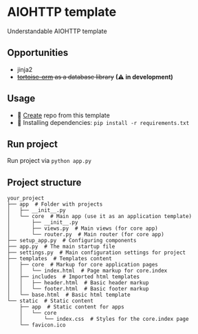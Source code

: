 # AIOHTTP template

Understandable AIOHTTP template

## Opportunities

* jinja2
* ~~[tortoise-orm](https://tortoise.github.io) as a database library~~ **(⚠ in development)**

## Usage

* 💾 [Create](https://github.com/GRusl/aiohttp-template/generate) repo from this template
* 🐍 Installing dependencies: `pip install -r requirements.txt`

## Run project

Run project via `python app.py`

## Project structure

```
your_project
├── app  # Folder with projects
│   ├── __init__.py
│   └── core  # Main app (use it as an application template)
│       ├── __init__.py
│       ├── views.py  # Main views (for core app)
│       └── router.py  # Main router (for core app)
├── setup_app.py  # Configuring components
├── app.py  # The main startup file
├── settings.py  # Main configuration settings for project
├── templates  # Templates content
│   ├── core  # Markup for core application pages
│   │   └── index.html  # Page markup for core.index
│   ├── includes  # Imported html templates
│   │   ├── header.html  # Basic header markup
│   │   └── footer.html  # Basic footer markup
│   └── base.html  # Basic html template
└── static  # Static content
    ├── app  # Static content for apps
    │   └── core
    │       └── index.css  # Styles for the core.index page
    └── favicon.ico
```

